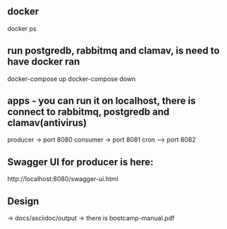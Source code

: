 ## docker
docker ps

## run postgredb, rabbitmq and clamav, is need to have docker ran
docker-compose up
docker-compose down

## apps - you can run it on localhost, there is connect to rabbitmq, postgredb and clamav(antivirus)
producer -> port 8080
consumer -> port 8081
cron –> port 8082

## Swagger UI for producer is here:
http://localhost:8080/swagger-ui.html

## Design

-> docs/asciidoc/output -> there is bootcamp-manual.pdf